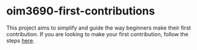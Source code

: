 # oim3690-first-contributions

This project aims to simplify and guide the way beginners make their first contribution. If you are looking to make your first contribution, follow the steps [here](https://github.com/firstcontributions/first-contributions/blob/main/gui-tool-tutorials/github-desktop-tutorial.md).
